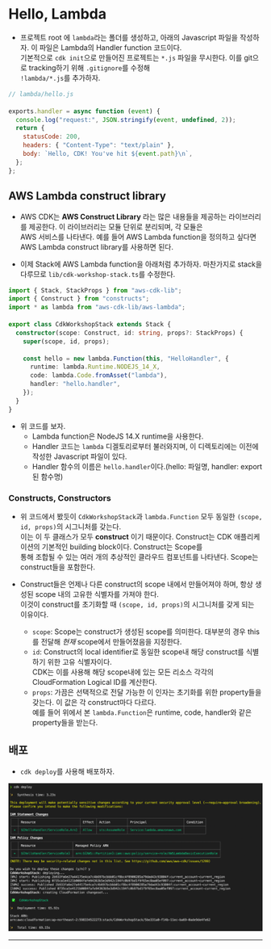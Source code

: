 # Hello, Lambda

- 프로젝트 root 에 `lambda`라는 폴더를 생성하고, 아래의 Javascript 파일을 작성하자. 이 파일은 Lambda의 Handler function 코드이다.  
  기본적으로 `cdk init`으로 만들어진 프로젝트는 `*.js` 파일을 무시한다. 이를 git으로 tracking하기 위해 `.gitignore`를 수정해  
  `!lambda/*.js`를 추가하자.

```js
// lambda/hello.js

exports.handler = async function (event) {
  console.log("request:", JSON.stringify(event, undefined, 2));
  return {
    statusCode: 200,
    headers: { "Content-Type": "text/plain" },
    body: `Hello, CDK! You've hit ${event.path}\n`,
  };
};
```

## AWS Lambda construct library

- AWS CDK는 **AWS Construct Library** 라는 많은 내용들을 제공하는 라이브러리를 제공한다. 이 라이브러리는 모듈 단위로 분리되며, 각 모듈은  
  AWS 서비스를 나타낸다. 예를 들어 AWS Lambda function을 정의하고 싶다면 AWS Lambda construct library를 사용하면 된다.

- 이제 Stack에 AWS Lambda function을 아래처럼 추가하자. 마찬가지로 stack을 다루므로 `lib/cdk-workshop-stack.ts`를 수정한다.

```ts
import { Stack, StackProps } from "aws-cdk-lib";
import { Construct } from "constructs";
import * as lambda from "aws-cdk-lib/aws-lambda";

export class CdkWorkshopStack extends Stack {
  constructor(scope: Construct, id: string, props?: StackProps) {
    super(scope, id, props);

    const hello = new lambda.Function(this, "HelloHandler", {
      runtime: lambda.Runtime.NODEJS_14_X,
      code: lambda.Code.fromAsset("lambda"),
      handler: "hello.handler",
    });
  }
}
```

- 위 코드를 보자.
  - Lambda function은 NodeJS 14.X runtime을 사용한다.
  - Handler 코드는 `lambda` 디겔토리로부터 불러와지며, 이 디렉토리에는 이전에 작성한 Javascript 파일이 있다.
  - Handler 함수의 이름은 `hello.handler`이다.(hello: 파일명, handler: export된 함수명)

### Constructs, Constructors

- 위 코드에서 봤듯이 `CdkWorkshopStack`과 `lambda.Function` 모두 동일한 `(scope, id, props)`의 시그니처를 갖는다.  
  이는 이 두 클래스가 모두 **construct** 이기 때문이다. Construct는 CDK 애플리케이션의 기본적인 building block이다. Construct는 Scope를  
  통해 조합될 수 있는 여러 개의 추상적인 클라우드 컴포넌트를 나타낸다. Scope는 construct들을 포함한다.

- Construct들은 언제나 다른 construct의 scope 내에서 만들어져야 하며, 항상 생성된 scope 내의 고유한 식별자를 가져야 한다.  
  이것이 construct를 초기화할 때 `(scope, id, props)`의 시그니처를 갖게 되는 이유이다.

  - `scope`: Scope는 construct가 생성된 scope를 의미한다. 대부분의 경우 this를 전달해 _현재_ scope에서 만들어졌음을 지정한다.
  - `id`: Construct의 local identifier로 동일한 scope내 해당 construct를 식별하기 위한 고유 식별자이다.  
    CDK는 이를 사용해 해당 scope내에 있는 모든 리소스 각각의 CloudFormation Logical ID를 계산한다.
  - `props`: 가끔은 선택적으로 전달 가능한 이 인자는 초기화를 위한 property들을 갖는다. 이 값은 각 construct마다 다르다.  
    예를 들어 위에서 본 `lambda.Function`은 runtime, code, handler와 같은 property들을 받는다.

## 배포

- `cdk deploy`를 사용해 배포하자.

![picture 30](/images/AWS_CDK_2_2.png)

---
